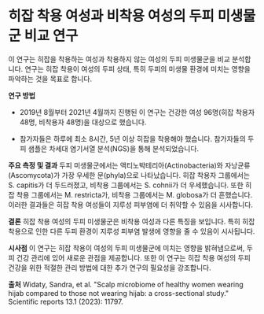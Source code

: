 ﻿

# 히잡 착용 여성과 비착용 여성의 두피 미생물군 비교 연구

이 연구는 히잡을 착용하는 여성과 착용하지 않는 여성의 두피 미생물군을 비교 분석합니다. 연구는 히잡 착용이 여성의 두피 상태, 특히 두피의 미생물 환경에 미치는 영향을 파악하는 것을 목표로 합니다. 

**연구 방법**
- 2019년 8월부터 2021년 4월까지 진행된 이 연구는 건강한 여성 96명(히잡 착용자 48명, 비착용자 48명)을 대상으로 했습니다. 

- 참가자들은 하루에 최소 8시간, 5년 이상 히잡을 착용해야 했습니다. 참가자들의 두피 샘플은 차세대 염기서열 분석(NGS)을 통해 분석되었습니다. 

**주요 측정 및 결과** 
두피 미생물군에서는 액티노박테리아(Actinobacteria)와 자낭균류(Ascomycota)가 가장 우세한 문(phyla)으로 나타났습니다. 히잡 착용자 그룹에서는 S. capitis가 더 두드러졌고, 비착용 그룹에서는 S. cohnii가 더 우세했습니다. 또한 히잡 착용 그룹에서는 M. restricta가, 비착용 그룹에서는 M. globosa가 더 흔했습니다. 이러한 결과들은 히잡 착용 여성들이 지루성 피부염에 더 취약할 수 있음을 시사합니다. 

**결론** 
히잡 착용 여성의 두피 미생물군은 비착용 여성과 다른 특징을 보입니다. 특히 히잡 착용으로 인한 다른 두피 환경이 지루성 피부염 발생에 영향을 줄 수 있음이 시사됩니다. 

**시사점** 
이 연구는 히잡 착용이 여성의 두피 미생물군에 미치는 영향을 밝혀냄으로써, 두피 건강 관리에 있어 새로운 관점을 제공합니다. 또한 이 연구는 히잡 착용 여성의 두피 건강을 위한 적절한 관리 방법에 대한 추가 연구의 필요성을 강조합니다.

**출처**
Widaty, Sandra, et al. "Scalp microbiome of healthy women wearing hijab compared to those not wearing hijab: a cross-sectional study." Scientific reports 13.1 (2023): 11797.
<!--stackedit_data:
eyJoaXN0b3J5IjpbLTUzODkxMjgxMV19
-->